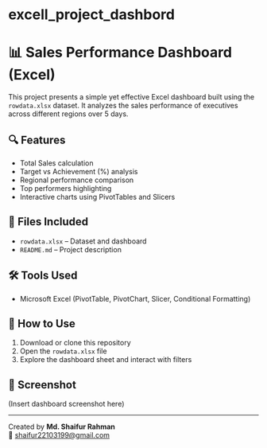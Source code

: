 # excell_project_dashbord

# 📊 Sales Performance Dashboard (Excel)

This project presents a simple yet effective Excel dashboard built using the `rowdata.xlsx` dataset. It analyzes the sales performance of executives across different regions over 5 days.

## 🔍 Features
- Total Sales calculation
- Target vs Achievement (%) analysis
- Regional performance comparison
- Top performers highlighting
- Interactive charts using PivotTables and Slicers

## 📁 Files Included
- `rowdata.xlsx` – Dataset and dashboard
- `README.md` – Project description

## 🛠 Tools Used
- Microsoft Excel (PivotTable, PivotChart, Slicer, Conditional Formatting)

## 🚀 How to Use
1. Download or clone this repository
2. Open the `rowdata.xlsx` file
3. Explore the dashboard sheet and interact with filters

## 📸 Screenshot
(Insert dashboard screenshot here)

---

Created by **Md. Shaifur Rahman**  
📧 shaifur22103199@gmail.com
